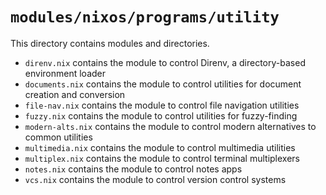 # `modules/nixos/programs/utility`
This directory contains modules and directories.
- `direnv.nix` contains the module to control Direnv, a directory-based environment loader
- `documents.nix` contains the module to control utilities for document creation and conversion
- `file-nav.nix` contains the module to control file navigation utilities
- `fuzzy.nix` contains the module to control utilities for fuzzy-finding
- `modern-alts.nix` contains the module to control modern alternatives to common utilities
- `multimedia.nix` contains the module to control multimedia utilities
- `multiplex.nix` contains the module to control terminal multiplexers
- `notes.nix` contains the module to control notes apps
- `vcs.nix` contains the module to control version control systems

